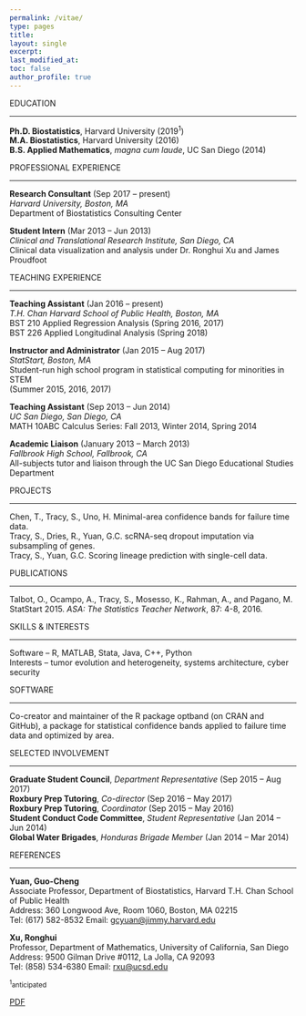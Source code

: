 ```yaml
---
permalink: /vitae/
type: pages
title:
layout: single
excerpt:
last_modified_at: 
toc: false
author_profile: true
---
```


EDUCATION

---

**Ph.D. Biostatistics**, Harvard University (2019<sup>1</sup>)  
**M.A. Biostatistics**, Harvard University (2016)  
**B.S. Applied Mathematics**, *magna cum laude*, UC San Diego (2014)  


PROFESSIONAL EXPERIENCE

---

**Research Consultant**            (Sep 2017 – present)  
*Harvard University, Boston, MA*  
Department of Biostatistics Consulting Center  


**Student Intern** 		   (Mar 2013 – Jun 2013)  
*Clinical and Translational Research Institute, San Diego, CA*  
Clinical data visualization and analysis under Dr. Ronghui Xu and James Proudfoot  


TEACHING EXPERIENCE

---

**Teaching Assistant**             (Jan 2016 – present)  
*T.H. Chan Harvard School of Public Health, Boston, MA*  
BST 210 Applied Regression Analysis (Spring 2016, 2017)  
BST 226 Applied Longitudinal Analysis (Spring 2018)  


**Instructor and Administrator**   (Jan 2015 – Aug 2017)  
*StatStart, Boston, MA*  
Student-run high school program in statistical computing for minorities in STEM  
(Summer 2015, 2016, 2017)  


**Teaching Assistant**             (Sep 2013 – Jun 2014)  
*UC San Diego, San Diego, CA*  
MATH 10ABC Calculus Series: Fall 2013, Winter 2014, Spring 2014  


**Academic Liaison**               (January 2013 – March 2013)  
*Fallbrook High School, Fallbrook, CA*   
All-subjects tutor and liaison through the UC San Diego Educational Studies Department  


PROJECTS

---

Chen, T., Tracy, S., Uno, H. Minimal-area confidence bands for failure time data.  
Tracy, S., Dries, R., Yuan, G.C. scRNA-seq dropout imputation via subsampling of genes.  
Tracy, S., Yuan, G.C. Scoring lineage prediction with single-cell data.  


PUBLICATIONS

---

Talbot, O., Ocampo, A., Tracy, S., Mosesso, K., Rahman, A., and Pagano, M. StatStart 2015. *ASA: The Statistics Teacher Network*, 87: 4-8, 2016.  


SKILLS & INTERESTS

---

Software	–	R, MATLAB, Stata, Java, C++, Python  
Interests	–	tumor evolution and heterogeneity, systems architecture, cyber security  


SOFTWARE

---

Co-creator and maintainer of the R package optband (on CRAN and GitHub), a package for statistical confidence bands applied to failure time data and optimized by area.


SELECTED INVOLVEMENT

---

**Graduate Student Council**, *Department Representative*	(Sep 2015 – Aug 2017)  
**Roxbury Prep Tutoring**, *Co-director*			(Sep 2016 – May 2017)  
**Roxbury Prep Tutoring**, *Coordinator*			(Sep 2015 – May 2016)  
**Student Conduct Code Committee**, *Student Representative*	(Jan 2014 – Jun 2014)  
**Global Water Brigades**, *Honduras Brigade Member*		(Jan 2014 – Mar 2014)  


REFERENCES

---

**Yuan, Guo-Cheng**  
Associate Professor, Department of Biostatistics, Harvard T.H. Chan School of Public Health  
Address: 360 Longwood Ave, Room 1060, Boston, MA 02215  
Tel: (617) 582-8532 Email: gcyuan@jimmy.harvard.edu  


**Xu, Ronghui**  
Professor, Department of Mathematics, University of California, San Diego  
Address: 9500 Gilman Drive #0112, La Jolla, CA 92093  
Tel: (858) 534-6380 Email: rxu@ucsd.edu  


<sub><sup>1</sup>anticipated</sub>


[PDF](https://seasamgo.github.io/assets/files/cv.pdf)


